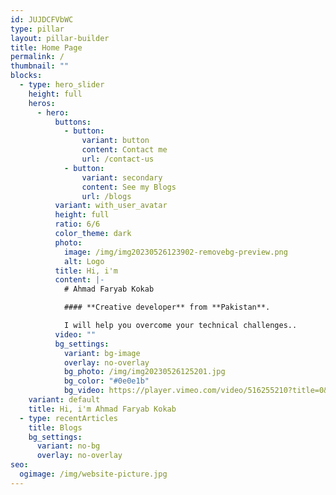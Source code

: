 ```yaml
---
id: JUJDCFVbWC
type: pillar
layout: pillar-builder
title: Home Page
permalink: /
thumbnail: ""
blocks:
  - type: hero_slider
    height: full
    heros:
      - hero:
          buttons:
            - button:
                variant: button
                content: Contact me
                url: /contact-us
            - button:
                variant: secondary
                content: See my Blogs
                url: /blogs
          variant: with_user_avatar
          height: full
          ratio: 6/6
          color_theme: dark
          photo:
            image: /img/img20230526123902-removebg-preview.png
            alt: Logo
          title: Hi, i'm
          content: |-
            # Ahmad Faryab Kokab 

            #### **Creative developer** from **Pakistan**. 

            I will help you overcome your technical challenges..
          video: ""
          bg_settings:
            variant: bg-image
            overlay: no-overlay
            bg_photo: /img/img20230526125201.jpg
            bg_color: "#0e0e1b"
            bg_video: https://player.vimeo.com/video/516255210?title=0&portrait=0&byline=0&autoplay=1&muted=true&controls=0&loop=1
    variant: default
    title: Hi, i'm Ahmad Faryab Kokab
  - type: recentArticles
    title: Blogs
    bg_settings:
      variant: no-bg
      overlay: no-overlay
seo:
  ogimage: /img/website-picture.jpg
---
```


